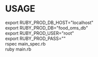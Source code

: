 # USAGE
export RUBY_PROD_DB_HOST="localhost"  
export RUBY_PROD_DB="food_oms_db"  
export RUBY_PROD_USER="root"  
export RUBY_PROD_PASS=""  
rspec main_spec.rb  
ruby main.rb